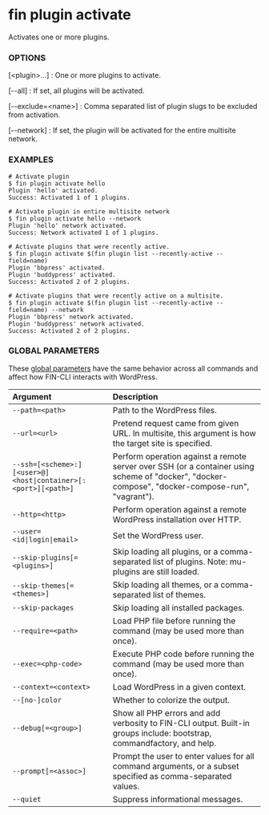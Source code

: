 # fin plugin activate

Activates one or more plugins.

### OPTIONS

[&lt;plugin&gt;...]
: One or more plugins to activate.

[\--all]
: If set, all plugins will be activated.

[\--exclude=&lt;name&gt;]
: Comma separated list of plugin slugs to be excluded from activation.

[\--network]
: If set, the plugin will be activated for the entire multisite network.

### EXAMPLES

    # Activate plugin
    $ fin plugin activate hello
    Plugin 'hello' activated.
    Success: Activated 1 of 1 plugins.

    # Activate plugin in entire multisite network
    $ fin plugin activate hello --network
    Plugin 'hello' network activated.
    Success: Network activated 1 of 1 plugins.

    # Activate plugins that were recently active.
    $ fin plugin activate $(fin plugin list --recently-active --field=name)
    Plugin 'bbpress' activated.
    Plugin 'buddypress' activated.
    Success: Activated 2 of 2 plugins.

    # Activate plugins that were recently active on a multisite.
    $ fin plugin activate $(fin plugin list --recently-active --field=name) --network
    Plugin 'bbpress' network activated.
    Plugin 'buddypress' network activated.
    Success: Activated 2 of 2 plugins.

### GLOBAL PARAMETERS

These [global parameters](https://make.wordpress.org/cli/handbook/config/) have the same behavior across all commands and affect how FIN-CLI interacts with WordPress.

| **Argument**    | **Description**              |
|:----------------|:-----------------------------|
| `--path=<path>` | Path to the WordPress files. |
| `--url=<url>` | Pretend request came from given URL. In multisite, this argument is how the target site is specified. |
| `--ssh=[<scheme>:][<user>@]<host\|container>[:<port>][<path>]` | Perform operation against a remote server over SSH (or a container using scheme of "docker", "docker-compose", "docker-compose-run", "vagrant"). |
| `--http=<http>` | Perform operation against a remote WordPress installation over HTTP. |
| `--user=<id\|login\|email>` | Set the WordPress user. |
| `--skip-plugins[=<plugins>]` | Skip loading all plugins, or a comma-separated list of plugins. Note: mu-plugins are still loaded. |
| `--skip-themes[=<themes>]` | Skip loading all themes, or a comma-separated list of themes. |
| `--skip-packages` | Skip loading all installed packages. |
| `--require=<path>` | Load PHP file before running the command (may be used more than once). |
| `--exec=<php-code>` | Execute PHP code before running the command (may be used more than once). |
| `--context=<context>` | Load WordPress in a given context. |
| `--[no-]color` | Whether to colorize the output. |
| `--debug[=<group>]` | Show all PHP errors and add verbosity to FIN-CLI output. Built-in groups include: bootstrap, commandfactory, and help. |
| `--prompt[=<assoc>]` | Prompt the user to enter values for all command arguments, or a subset specified as comma-separated values. |
| `--quiet` | Suppress informational messages. |
